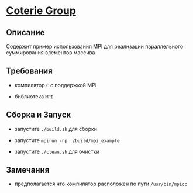 # [Coterie Group](http://coterie.group)

## Описание

Содержит пример использования MPI для реализации параллельного суммирования элементов массива

## Требования

* компилятор `C` с поддержкой MPI

* библиотека `MPI`

## Сборка и Запуск

* запустите `./build.sh` для сборки

* запустите `mpirun -np ./build/mpi_example`

* запустите `./clean.sh` для очистки

## Замечания

* предполагается что компилятор расположен по пути `/usr/bin/mpicc`

